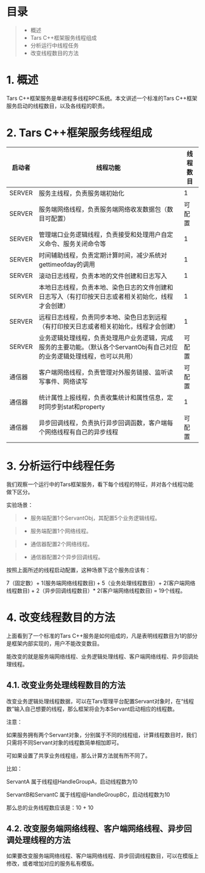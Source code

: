 ﻿# 目录
> * 概述
> * Tars C++框架服务线程组成
> * 分析运行中线程任务
> * 改变线程数目的方法

# 1. 概述

Tars C++框架服务是单进程多线程RPC系统。本文讲述一个标准的Tars C++框架服务启动的线程数目，以及各线程的职责。

# 2. Tars C++框架服务线程组成

启动者 |线程功能|线程数目
------|--------|-----
SERVER |服务主线程，负责服务端初始化|1
SERVER|服务端网络线程，负责服务端网络收发数据包（数目可配置）|可配置
SERVER|管理端口业务逻辑线程，负责接受和处理用户自定义命令、服务关闭命令等|1
SERVER|时间辅助线程，负责定期计算时间，减少系统对gettimeofday的调用|1
SERVER|滚动日志线程，负责本地的文件创建和日志写入|1
SERVER|本地日志线程，负责本地、染色日志的文件创建和日志写入（有打印按天日志或者相关初始化，线程才会创建）|1
SERVER|远程日志线程，负责同步本地、染色日志到远程（有打印按天日志或者相关初始化，线程才会创建）|1
SERVER|业务逻辑处理线程，负责处理用户业务逻辑，完成服务的主要功能。（默认各个ServantObj有自己对应的业务逻辑处理线程，也可以共用）|可配置
通信器|客户端网络线程，负责管理对外服务链接、监听读写事件、网络读写|可配置
通信器|统计属性上报线程，负责收集统计和属性信息，定时同步到stat和property|1
通信器|异步回调线程，负责执行异步回调函数，客户端每个网络线程有自己的异步线程|可配置

# 3. 分析运行中线程任务

我们观察一个运行中的Tars框架服务，看下每个线程的特征，并对各个线程功能做下区分。

实验场景：

> * 服务端配置1个ServantObj，其配置5个业务逻辑线程。

> * 服务端配置1个网络线程。

> * 通信器配置2个网络线程。

> * 通信器配置2个异步回调线程。

按照上面所述的线程启动配置，这种场景下这个服务应该有：

7（固定数）+ 1(服务端网络线程数目) + 5（业务处理线程数目）+ 2(客户端网络线程数目) + 2（异步回调线程数目）* 2(客户端网络线程数目) = 19个线程。



# 4. 改变线程数目的方法

上面看到了一个标准的Tars C++服务是如何组成的，凡是表明线程数目为1的部分是框架内部实现的，用户不能改变数目。

能改变的就是服务端网络线程、业务逻辑处理线程、客户端网络线程、异步回调处理线程。

## 4.1. 改变业务处理线程数目的方法

改变业务逻辑处理线程数据，可以在Tars管理平台配置Servant对象时，在“线程数”输入自己想要的线程，那么框架将会为本Servant启动相应的线程数。


注意：

如果服务拥有两个Servant对象，分别属于不同的线程组，计算线程数目时，我们只需将不同Servant对象的线程数简单相加即可。

可如果设置了共享业务线程组，那么计算方法就有所不同了。

比如：

ServantA            属于线程组HandleGroupA，启动线程数为10

ServantB和ServantC  属于线程组HandleGroupBC，启动线程数为10

那么总的业务线程数应该是：10 + 10

## 4.2. 改变服务端网络线程、客户端网络线程、异步回调处理线程的方法

如果要改变服务端网络线程、客户端网络线程、异步回调线程数目，可以在模版上修改，或者增加对应的服务私有模版。